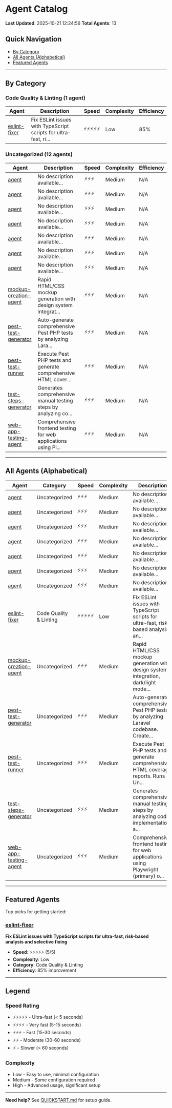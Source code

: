 # Agent Catalog

**Last Updated**: 2025-10-21 12:24:56
**Total Agents**: 13

## Quick Navigation

- [By Category](#by-category)
- [All Agents (Alphabetical)](#all-agents-alphabetical)
- [Featured Agents](#featured-agents)

---

## By Category


### Code Quality & Linting (1 agent)

| Agent | Description | Speed | Complexity | Efficiency |
|-------|-------------|-------|------------|------------|
| [eslint-fixer](generic-claude-framework/agents/eslint-fixer/README.md) | Fix ESLint issues with TypeScript scripts for ultra-fast, ri... | ⚡⚡⚡⚡⚡ |  Low | 85% |

### Uncategorized (12 agents)

| Agent | Description | Speed | Complexity | Efficiency |
|-------|-------------|-------|------------|------------|
| [agent](generic-claude-framework/agents/agent/README.md) | No description available... | ⚡⚡⚡ |  Medium | N/A |
| [agent](generic-claude-framework/agents/agent/README.md) | No description available... | ⚡⚡⚡ |  Medium | N/A |
| [agent](generic-claude-framework/agents/agent/README.md) | No description available... | ⚡⚡⚡ |  Medium | N/A |
| [agent](generic-claude-framework/agents/agent/README.md) | No description available... | ⚡⚡⚡ |  Medium | N/A |
| [agent](generic-claude-framework/agents/agent/README.md) | No description available... | ⚡⚡⚡ |  Medium | N/A |
| [agent](generic-claude-framework/agents/agent/README.md) | No description available... | ⚡⚡⚡ |  Medium | N/A |
| [agent](generic-claude-framework/agents/agent/README.md) | No description available... | ⚡⚡⚡ |  Medium | N/A |
| [mockup-creation-agent](generic-claude-framework/agents/mockup-creation-agent/README.md) | Rapid HTML/CSS mockup generation with design system integrat... | ⚡⚡⚡ |  Medium | N/A |
| [pest-test-generator](generic-claude-framework/agents/pest-test-generator/README.md) | Auto-generate comprehensive Pest PHP tests by analyzing Lara... | ⚡⚡⚡ |  Medium | N/A |
| [pest-test-runner](generic-claude-framework/agents/pest-test-runner/README.md) | Execute Pest PHP tests and generate comprehensive HTML cover... | ⚡⚡⚡ |  Medium | N/A |
| [test-steps-generator](generic-claude-framework/agents/test-steps-generator/README.md) | Generates comprehensive manual testing steps by analyzing co... | ⚡⚡⚡ |  Medium | N/A |
| [web-app-testing-agent](generic-claude-framework/agents/web-app-testing-agent/README.md) | Comprehensive frontend testing for web applications using Pl... | ⚡⚡⚡ |  Medium | N/A |


---

## All Agents (Alphabetical)

| Agent | Category | Speed | Complexity | Description |
|-------|----------|-------|------------|-------------|
| [agent](generic-claude-framework/agents/agent/README.md) | Uncategorized | ⚡⚡⚡ |  Medium | No description available... |
| [agent](generic-claude-framework/agents/agent/README.md) | Uncategorized | ⚡⚡⚡ |  Medium | No description available... |
| [agent](generic-claude-framework/agents/agent/README.md) | Uncategorized | ⚡⚡⚡ |  Medium | No description available... |
| [agent](generic-claude-framework/agents/agent/README.md) | Uncategorized | ⚡⚡⚡ |  Medium | No description available... |
| [agent](generic-claude-framework/agents/agent/README.md) | Uncategorized | ⚡⚡⚡ |  Medium | No description available... |
| [agent](generic-claude-framework/agents/agent/README.md) | Uncategorized | ⚡⚡⚡ |  Medium | No description available... |
| [agent](generic-claude-framework/agents/agent/README.md) | Uncategorized | ⚡⚡⚡ |  Medium | No description available... |
| [eslint-fixer](generic-claude-framework/agents/eslint-fixer/README.md) | Code Quality & Linting | ⚡⚡⚡⚡⚡ |  Low | Fix ESLint issues with TypeScript scripts for ultra-fast, risk-based analysis an... |
| [mockup-creation-agent](generic-claude-framework/agents/mockup-creation-agent/README.md) | Uncategorized | ⚡⚡⚡ |  Medium | Rapid HTML/CSS mockup generation with design system integration, dark/light mode... |
| [pest-test-generator](generic-claude-framework/agents/pest-test-generator/README.md) | Uncategorized | ⚡⚡⚡ |  Medium | Auto-generate comprehensive Pest PHP tests by analyzing Laravel codebase. Create... |
| [pest-test-runner](generic-claude-framework/agents/pest-test-runner/README.md) | Uncategorized | ⚡⚡⚡ |  Medium | Execute Pest PHP tests and generate comprehensive HTML coverage reports. Runs Un... |
| [test-steps-generator](generic-claude-framework/agents/test-steps-generator/README.md) | Uncategorized | ⚡⚡⚡ |  Medium | Generates comprehensive manual testing steps by analyzing code implementations a... |
| [web-app-testing-agent](generic-claude-framework/agents/web-app-testing-agent/README.md) | Uncategorized | ⚡⚡⚡ |  Medium | Comprehensive frontend testing for web applications using Playwright (primary) o... |


---

## Featured Agents

Top picks for getting started:


### [eslint-fixer](generic-claude-framework/agents/eslint-fixer/README.md)

**Fix ESLint issues with TypeScript scripts for ultra-fast, risk-based analysis and selective fixing**

- **Speed**: ⚡⚡⚡⚡⚡ (5/5)
- **Complexity**:  Low
- **Category**: Code Quality & Linting
- **Efficiency**: 85% improvement



---

## Legend

### Speed Rating
- ⚡⚡⚡⚡⚡ - Ultra-fast (< 5 seconds)
- ⚡⚡⚡⚡ - Very fast (5-15 seconds)
- ⚡⚡⚡ - Fast (15-30 seconds)
- ⚡⚡ - Moderate (30-60 seconds)
- ⚡ - Slower (> 60 seconds)

### Complexity
-  Low - Easy to use, minimal configuration
-  Medium - Some configuration required
-  High - Advanced usage, significant setup

---

**Need help?** See [QUICKSTART.md](QUICKSTART.md) for setup guide.
